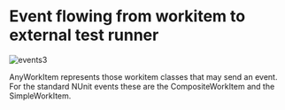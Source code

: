# Event flowing from workitem to external test runner

![events3](https://www.plantuml.com/plantuml/png/RP3DQiCm48JlUeez9e6yW0ac_T71a8Ba67BUsjj4H9PSQHNQjo-Icr13RsBc6tP6-yWOE8rMNCn0yE4zl_ilCM5Wqvi97SEJ-pxvS6sOHi08fsRXwaJ9kBEyaUE3YKoEGiQqFC1krtGK7t9TYyz4YQ30kZmnWjIYzuw3jxEXqZWLNGddcS3VA81K5Hnfme1Cm9T0E2ngb6H9BUHyNWL_3XHZIvCFFBVhLFjFEt5gO5jhUQXAy9Y_XWQHfsnhaBe2wSg2rH-xN5uBgUxCAnL6I0tRB6qsrLolA3N8lCGDA_jxU2smPtFBmwIG9TEfTb5XZZ-mJhKYBxYJBu6GgK1l52EUwMvVq0sMGWKjcaWlQEqpzjT2hiOPNOizkI6DzWS0 "events3")

AnyWorkItem represents those workitem classes that may send an event.  For the standard NUnit events these are the CompositeWorkItem and the SimpleWorkItem.
